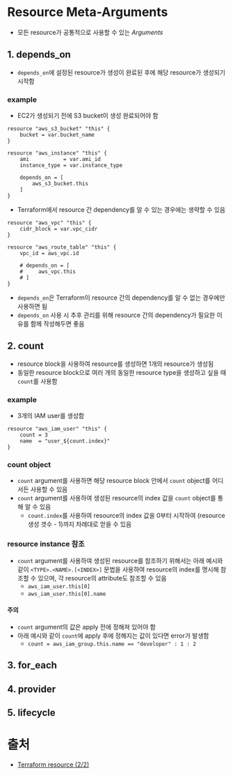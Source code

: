 # Resource Meta-Arguments
- 모든 resource가 공통적으로 사용할 수 있는 *Arguments*


## 1. depends_on
- `depends_on`에 설정된 resource가 생성이 완료된 후에 해당 resource가 생성되기 시작함


### example

- EC2가 생성되기 전에 S3 bucket이 생성 완료되어야 함
```
resource "aws_s3_bucket" "this" {
    bucket = var.bucket_name
}

resource "aws_instance" "this" {
    ami           = var.ami_id
    instance_type = var.instance_type

    depends_on = [
        aws_s3_bucket.this
    ]
}
```

- Terraform에서 resource 간 dependency를 알 수 있는 경우에는 생략할 수 있음
```
resource "aws_vpc" "this" {
    cidr_block = var.vpc_cidr
}

resource "aws_route_table" "this" {
    vpc_id = aws_vpc.id

    # depends_on = [
    #     aws_vpc.this
    # ]
}
```

- `depends_on`은 Terraform이 resource 간의 dependency를 알 수 없는 경우에만 사용하면 됨
- `depends_on` 사용 시 추후 관리를 위해 resource 간의 dependency가 필요한 이유를 함께 작성해두면 좋음


## 2. count
- resource block을 사용하여 resource를 생성하면 1개의 resource가 생성됨
- 동일한 resource block으로 여러 개의 동일한 resource type을 생성하고 싶을 때 `count`를 사용함


### example

- 3개의 IAM user를 생성함
```
resource "aws_iam_user" "this" {
    count = 3
    name  = "user_${count.index}"
}
```


### count object
- `count` argument를 사용하면 해당 resource block 안에서 `count` object를 어디서든 사용할 수 있음
- `count` argument를 사용하여 생성된 resource의 index 값을 `count` object를 통해 알 수 있음
    - `count.index`를 사용하여 resource의 index 값을 0부터 시작하여 (resource 생성 갯수 - 1)까지 차례대로 얻을 수 있음


### resource instance 참조
- `count` argument를 사용하여 생성된 resource를 참조하기 위해서는 아래 예시와 같이 `<TYPE>.<NAME>.[<INDEX>]` 문법을 사용하여 resource의 index를 명시해 참조할 수 있으며, 각 resource의 attribute도 참조할 수 있음
    - `aws_iam_user.this[0]`
    - `aws_iam_user.this[0].name`


#### 주의
- `count` argument의 값은 apply 전에 정해져 있어야 함
- 아래 예시와 같이 `count`에 apply 후에 정해지는 값이 있다면 error가 발생함
    - `count = aws_iam_group.this.name == "developer" : 1 : 2`


## 3. for_each


## 4. provider


## 5. lifecycle


# 출처
- [Terraform resource (2/2)](https://velog.io/@gentledev10/terraform-resource-2)